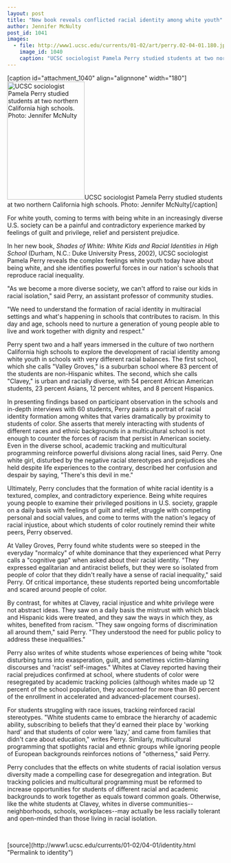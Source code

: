 ```yaml
---
layout: post
title: "New book reveals conflicted racial identity among white youth"
author: Jennifer McNulty
post_id: 1041
images:
  - file: http://www1.ucsc.edu/currents/01-02/art/perry.02-04-01.180.jpg
    image_id: 1040
    caption: "UCSC sociologist Pamela Perry studied students at two northern California high schools. Photo: Jennifer McNulty"
---
```


[caption id="attachment_1040" align="alignnone" width="180"]<a href="http://localhost/mysite/wp-content/uploads/2002/04/perry.02-04-01.180.jpg"><img class="size-full wp-image-1040" src="http://localhost/mysite/wp-content/uploads/2002/04/perry.02-04-01.180.jpg" alt="UCSC sociologist Pamela Perry studied students at two northern California high schools. Photo: Jennifer McNulty" width="180" height="274" /></a>UCSC sociologist Pamela Perry studied students at two northern California high schools. Photo: Jennifer McNulty[/caption]
<p>
  For white youth, coming to terms with being white in an increasingly diverse U.S. society can be a painful and contradictory experience marked by feelings of guilt and privilege, relief and persistent prejudice.
</p>In her new book, <i>Shades of White: White Kids and Racial Identities in High School</i> (Durham, N.C.: Duke University Press, 2002), UCSC sociologist Pamela Perry reveals the complex feelings white youth today have about being white, and she identifies powerful forces in our nation's schools that reproduce racial inequality.
<p>
  "As we become a more diverse society, we can't afford to raise our kids in racial isolation," said Perry, an assistant professor of community studies.
</p>
<p>
  "We need to understand the formation of racial identity in multiracial settings and what's happening in schools that contributes to racism. In this day and age, schools need to nurture a generation of young people able to live and work together with dignity and respect."
</p>
<p>
  Perry spent two and a half years immersed in the culture of two northern California high schools to explore the development of racial identity among white youth in schools with very different racial balances. The first school, which she calls "Valley Groves," is a suburban school where 83 percent of the students are non-Hispanic whites. The second, which she calls "Clavey," is urban and racially diverse, with 54 percent African American students, 23 percent Asians, 12 percent whites, and 8 percent Hispanics.
</p>
<p>
  In presenting findings based on participant observation in the schools and in-depth interviews with 60 students, Perry paints a portrait of racial identity formation among whites that varies dramatically by proximity to students of color. She asserts that merely interacting with students of different races and ethnic backgrounds in a multicultural school is not enough to counter the forces of racism that persist in American society. Even in the diverse school, academic tracking and multicultural programming reinforce powerful divisions along racial lines, said Perry. One white girl, disturbed by the negative racial stereotypes and prejudices she held despite life experiences to the contrary, described her confusion and despair by saying, "There's this devil in me."
</p>
<p>
  Ultimately, Perry concludes that the formation of white racial identity is a textured, complex, and contradictory experience. Being white requires young people to examine their privileged positions in U.S. society, grapple on a daily basis with feelings of guilt and relief, struggle with competing personal and social values, and come to terms with the nation's legacy of racial injustice, about which students of color routinely remind their white peers, Perry observed.
</p>
<p>
  At Valley Groves, Perry found white students were so steeped in the everyday "normalcy" of white dominance that they experienced what Perry calls a "cognitive gap" when asked about their racial identity. "They expressed egalitarian and antiracist beliefs, but they were so isolated from people of color that they didn't really have a sense of racial inequality," said Perry. Of critical importance, these students reported being uncomfortable and scared around people of color.
</p>
<p>
  By contrast, for whites at Clavey, racial injustice and white privilege were not abstract ideas. They saw on a daily basis the mistrust with which black and Hispanic kids were treated, and they saw the ways in which they, as whites, benefited from racism. "They saw ongoing forms of discrimination all around them," said Perry. "They understood the need for public policy to address these inequalities."
</p>
<p>
  Perry also writes of white students whose experiences of being white "took disturbing turns into exasperation, guilt, and sometimes victim-blaming discourses and 'racist' self-images." Whites at Clavey reported having their racial prejudices confirmed at school, where students of color were resegregated by academic tracking policies (although whites made up 12 percent of the school population, they accounted for more than 80 percent of the enrollment in accelerated and advanced-placement courses).
</p>
<p>
  For students struggling with race issues, tracking reinforced racial stereotypes. "White students came to embrace the hierarchy of academic ability, subscribing to beliefs that they'd earned their place by 'working hard' and that students of color were 'lazy,' and came from families that didn't care about education," writes Perry. Similarly, multicultural programming that spotlights racial and ethnic groups while ignoring people of European backgrounds reinforces notions of "otherness," said Perry.
</p>
<p>
  Perry concludes that the effects on white students of racial isolation versus diversity made a compelling case for desegregation and integration. But tracking policies and multicultural programming must be reformed to increase opportunities for students of different racial and academic backgrounds to work together as equals toward common goals. Otherwise, like the white students at Clavey, whites in diverse communities--neighborhoods, schools, workplaces--may actually be less racially tolerant and open-minded than those living in racial isolation.
</p>
<p>
  <br>

</p>
<p>

</p>
[source](http://www1.ucsc.edu/currents/01-02/04-01/identity.html "Permalink to identity")
